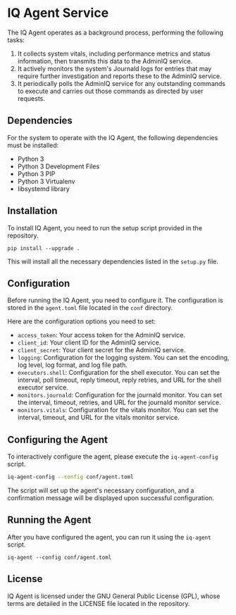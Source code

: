 IQ Agent Service
================

The IQ Agent operates as a background process, performing the following tasks:
1. It collects system vitals, including performance metrics and status information, then transmits this data to the AdminIQ service.
2. It actively monitors the system's Journald logs for entries that may require further investigation and reports these to the AdminIQ service.
3. It periodically polls the AdminIQ service for any outstanding commands to execute and carries out those commands as directed by user requests.

## Dependencies

For the system to operate with the IQ Agent, the following dependencies must be installed:

- Python 3
- Python 3 Development Files
- Python 3 PIP
- Python 3 Virtualenv
- libsystemd library

## Installation

To install IQ Agent, you need to run the setup script provided in the repository. 

```shell
pip install --upgrade .
```

This will install all the necessary dependencies listed in the `setup.py` file.

## Configuration

Before running the IQ Agent, you need to configure it. The configuration is stored in the `agent.toml` file located in the `conf` directory.

Here are the configuration options you need to set:

- `access_token`: Your access token for the AdminIQ service.
- `client_id`: Your client ID for the AdminIQ service.
- `client_secret`: Your client secret for the AdminIQ service.
- `logging`: Configuration for the logging system. You can set the encoding, log level, log format, and log file path.
- `executors.shell`: Configuration for the shell executor. You can set the interval, poll timeout, reply timeout, reply retries, and URL for the shell executor service.
- `monitors.journald`: Configuration for the journald monitor. You can set the interval, timeout, retries, and URL for the journald monitor service.
- `monitors.vitals`: Configuration for the vitals monitor. You can set the interval, timeout, and URL for the vitals monitor service.

## Configuring the Agent

To interactively configure the agent, please execute the `iq-agent-config` script.

```sh
iq-agent-config --config conf/agent.toml
```

The script will set up the agent's necessary configuration, and a confirmation message will be displayed upon successful configuration.

## Running the Agent

After you have configured the agent, you can run it using the `iq-agent` script.

```shell
iq-agent --config conf/agent.toml
```


## License

IQ Agent is licensed under the GNU General Public License (GPL), whose terms are detailed in the LICENSE file located in the repository.